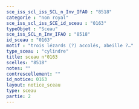 ```yaml
---
sce_iss_scl_iss_SCL_n_Inv_IFAO : "8518"
categorie : "non royal"
sce_iss_scl_iss_SCE_id_sceau : "0163"
typeObjet : "Sceau"
sce_iss_SCL_n_Inv_IFAO : "8518"
id_sceau : "0163"
motif : "trois lézards (?) accolés, abeille ?…"
type_sceau : "cylindre"
title: sceau n°0163
scelles: "8518"
notes: ""
contrescellement: ""
id_notice: 0163
layout: notice_sceau
type: sceau
partie: 2
---
```

